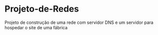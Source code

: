 # Projeto-de-Redes
Projeto de construção de uma rede com servidor DNS e um servidor para hospedar o site de uma fábrica
